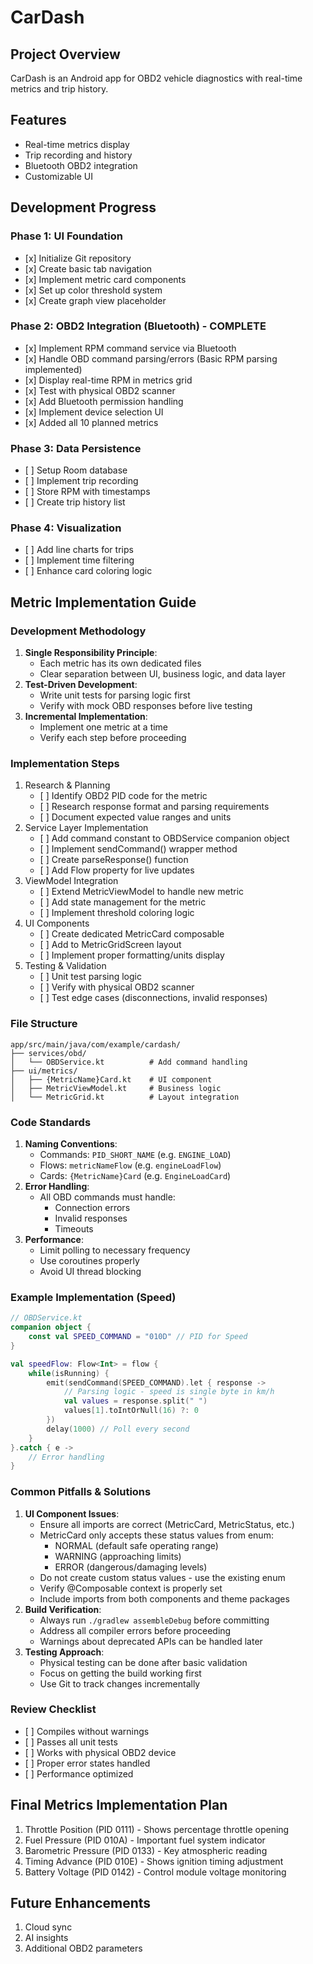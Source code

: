 # CarDash

## Project Overview

CarDash is an Android app for OBD2 vehicle diagnostics with real-time metrics and trip history.

## Features

*   Real-time metrics display
*   Trip recording and history
*   Bluetooth OBD2 integration
*   Customizable UI

## Development Progress

### Phase 1: UI Foundation

*   \[x] Initialize Git repository
*   \[x] Create basic tab navigation
*   \[x] Implement metric card components
*   \[x] Set up color threshold system
*   \[x] Create graph view placeholder

### Phase 2: OBD2 Integration (Bluetooth) - COMPLETE

*   \[x] Implement RPM command service via Bluetooth
*   \[x] Handle OBD command parsing/errors (Basic RPM parsing implemented)
*   \[x] Display real-time RPM in metrics grid
*   \[x] Test with physical OBD2 scanner
*   \[x] Add Bluetooth permission handling
*   \[x] Implement device selection UI
*   \[x] Added all 10 planned metrics

### Phase 3: Data Persistence

*   \[ ] Setup Room database
*   \[ ] Implement trip recording
*   \[ ] Store RPM with timestamps
*   \[ ] Create trip history list

### Phase 4: Visualization

*   \[ ] Add line charts for trips
*   \[ ] Implement time filtering
*   \[ ] Enhance card coloring logic

## Metric Implementation Guide

### Development Methodology

1.  **Single Responsibility Principle**:
    *   Each metric has its own dedicated files
    *   Clear separation between UI, business logic, and data layer
2.  **Test-Driven Development**:
    *   Write unit tests for parsing logic first
    *   Verify with mock OBD responses before live testing
3.  **Incremental Implementation**:
    *   Implement one metric at a time
    *   Verify each step before proceeding

### Implementation Steps

1.  Research & Planning
    *   \[ ] Identify OBD2 PID code for the metric
    *   \[ ] Research response format and parsing requirements
    *   \[ ] Document expected value ranges and units
2.  Service Layer Implementation
    *   \[ ] Add command constant to OBDService companion object
    *   \[ ] Implement sendCommand() wrapper method
    *   \[ ] Create parseResponse() function
    *   \[ ] Add Flow property for live updates
3.  ViewModel Integration
    *   \[ ] Extend MetricViewModel to handle new metric
    *   \[ ] Add state management for the metric
    *   \[ ] Implement threshold coloring logic
4.  UI Components
    *   \[ ] Create dedicated MetricCard composable
    *   \[ ] Add to MetricGridScreen layout
    *   \[ ] Implement proper formatting/units display
5.  Testing & Validation
    *   \[ ] Unit test parsing logic
    *   \[ ] Verify with physical OBD2 scanner
    *   \[ ] Test edge cases (disconnections, invalid responses)

### File Structure

    app/src/main/java/com/example/cardash/
    ├── services/obd/
    │   └── OBDService.kt          # Add command handling
    ├── ui/metrics/
    │   ├── {MetricName}Card.kt    # UI component
    │   ├── MetricViewModel.kt     # Business logic
    │   └── MetricGrid.kt          # Layout integration

### Code Standards

1.  **Naming Conventions**:
    *   Commands: `PID_SHORT_NAME` (e.g. `ENGINE_LOAD`)
    *   Flows: `metricNameFlow` (e.g. `engineLoadFlow`)
    *   Cards: `{MetricName}Card` (e.g. `EngineLoadCard`)
2.  **Error Handling**:
    *   All OBD commands must handle:
        *   Connection errors
        *   Invalid responses
        *   Timeouts
3.  **Performance**:
    *   Limit polling to necessary frequency
    *   Use coroutines properly
    *   Avoid UI thread blocking

### Example Implementation (Speed)

```kotlin
// OBDService.kt
companion object {
    const val SPEED_COMMAND = "010D" // PID for Speed
}

val speedFlow: Flow<Int> = flow {
    while(isRunning) {
        emit(sendCommand(SPEED_COMMAND).let { response ->
            // Parsing logic - speed is single byte in km/h
            val values = response.split(" ")
            values[1].toIntOrNull(16) ?: 0
        })
        delay(1000) // Poll every second
    }
}.catch { e ->
    // Error handling
}
```

### Common Pitfalls & Solutions

1.  **UI Component Issues**:
    *   Ensure all imports are correct (MetricCard, MetricStatus, etc.)
    *   MetricCard only accepts these status values from enum:
        *   NORMAL (default safe operating range)
        *   WARNING (approaching limits)
        *   ERROR (dangerous/damaging levels)
    *   Do not create custom status values - use the existing enum
    *   Verify @Composable context is properly set
    *   Include imports from both components and theme packages
2.  **Build Verification**:
    *   Always run `./gradlew assembleDebug` before committing
    *   Address all compiler errors before proceeding
    *   Warnings about deprecated APIs can be handled later
3.  **Testing Approach**:
    *   Physical testing can be done after basic validation
    *   Focus on getting the build working first
    *   Use Git to track changes incrementally

### Review Checklist

*   \[ ] Compiles without warnings
*   \[ ] Passes all unit tests
*   \[ ] Works with physical OBD2 device
*   \[ ] Proper error states handled
*   \[ ] Performance optimized

## Final Metrics Implementation Plan

1.  Throttle Position (PID 0111) - Shows percentage throttle opening
2.  Fuel Pressure (PID 010A) - Important fuel system indicator
3.  Barometric Pressure (PID 0133) - Key atmospheric reading
4.  Timing Advance (PID 010E) - Shows ignition timing adjustment
5.  Battery Voltage (PID 0142) - Control module voltage monitoring

## Future Enhancements

1.  Cloud sync
2.  AI insights
3.  Additional OBD2 parameters
